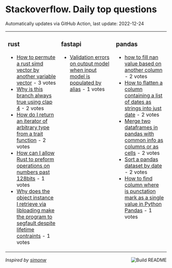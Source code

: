 # Stackoverflow. Daily top questions 

Automatically updates via GitHub Action, last update: <!-- date starts -->2022-12-24<!-- date ends -->


<table><tr><td valign="top" width="33%">

### rust
<!-- rust starts -->
* [How to permute a rust simd vector by another variable vector](https://stackoverflow.com/questions/74903715/how-to-permute-a-rust-simd-vector-by-another-variable-vector) - 3 votes
* [Why is this branch always true using clap 4](https://stackoverflow.com/questions/74905313/why-is-this-branch-always-true-using-clap-4) - 2 votes
* [How do I return an iterator of arbitrary type from a trait function](https://stackoverflow.com/questions/74905095/how-do-i-return-an-iterator-of-arbitrary-type-from-a-trait-function) - 2 votes
* [How can I allow Rust to preform operations on numbers past 128bits](https://stackoverflow.com/questions/74908959/how-can-i-allow-rust-to-preform-operations-on-numbers-past-128bits) - 1 votes
* [Why does the object instance I retrieve via libloading make the program to segfault despite lifetime contraints](https://stackoverflow.com/questions/74907868/why-does-the-object-instance-i-retrieve-via-libloading-make-the-program-to-segfa) - 1 votes
<!-- rust ends -->
</td><td valign="top" width="34%">


### fastapi
<!-- fastapi starts -->
* [Validation errors on output model when input model is populated by alias](https://stackoverflow.com/questions/74907336/validation-errors-on-output-model-when-input-model-is-populated-by-alias) - 1 votes
<!-- fastapi ends -->
</td><td valign="top" width="34%">


### pandas
<!-- pandas starts -->
* [how to fill nan value based on another column](https://stackoverflow.com/questions/74906016/how-to-fill-nan-value-based-on-another-column) - 2 votes
* [How to flatten a column containing a list of dates as strings into just date](https://stackoverflow.com/questions/74894984/how-to-flatten-a-column-containing-a-list-of-dates-as-strings-into-just-date) - 2 votes
* [Merge two dataframes in pandas with common info as columns or as cells](https://stackoverflow.com/questions/74898183/merge-two-dataframes-in-pandas-with-common-info-as-columns-or-as-cells) - 2 votes
* [Sort a pandas dataset by date](https://stackoverflow.com/questions/74910159/sort-a-pandas-dataset-by-date) - 2 votes
* [How to find column where is punctation mark as a single value in Python Pandas](https://stackoverflow.com/questions/74904197/how-to-find-column-where-is-punctation-mark-as-a-single-value-in-python-pandas) - 1 votes
<!-- pandas ends -->
</td></tr></table>

<a href="https://github.com/hp0404/hp0404/actions"><img src="https://github.com/hp0404/hp0404/workflows/Build%20README/badge.svg" align="right" alt="Build README"></a> <p>*Inspired by  [simonw](https://github.com/simonw/simonw)*</p>
